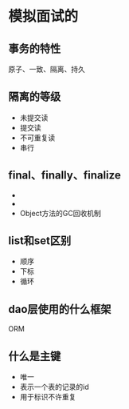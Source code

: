 # 模拟面试的
## 事务的特性
原子、一致、隔离、持久
## 隔离的等级
- 未提交读
- 提交读
- 不可重复读
- 串行
## final、finally、finalize
- 
- 
- Object方法的GC回收机制
## list和set区别
- 顺序
- 下标
- 循环
## dao层使用的什么框架
ORM
## 什么是主键
- 唯一
- 表示一个表的记录的id
- 用于标识不许重复